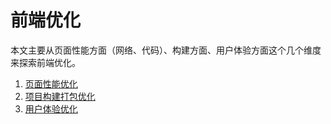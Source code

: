 # 前端优化

本文主要从页面性能方面（网络、代码）、构建方面、用户体验方面这个几个维度来探索前端优化。

1. [页面性能优化](./页面性能优化/README.md)
2. [项目构建打包优化](./项目构建打包优化.md)
3. [用户体验优化](./用户体验优化.md)